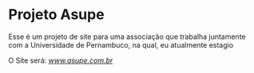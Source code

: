 # Projeto Asupe
Esse é um projeto de site para uma associação que trabalha juntamente
com a Universidade de Pernambuco, na qual, eu atualmente estagio



O Site será: _www.asupe.com.br_ 
